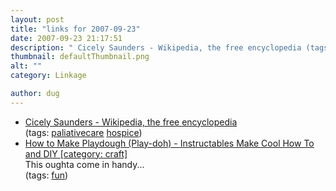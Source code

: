 ```yaml
---
layout: post
title: "links for 2007-09-23"
date: 2007-09-23 21:17:51
description: " Cicely Saunders - Wikipedia, the free encyclopedia (tags --  paliativecare hospice) How to Make Playdough (Play-doh) - Instructables Make Cool How To and DIY [category --  craft] This oughta come in handy&#8230; (tags --  fun)&#8230;"
thumbnail: defaultThumbnail.png
alt: ""
category: Linkage

author: dug
---
```


<ul class="delicious">
	<li>
		<div class="delicious-link"><a href="http://en.wikipedia.org/wiki/Cicely_Saunders">Cicely Saunders - Wikipedia, the free encyclopedia</a></div>
		<div class="delicious-tags">(tags: <a href="http://del.icio.us/dug/paliativecare">paliativecare</a> <a href="http://del.icio.us/dug/hospice">hospice</a>)</div>
	</li>
	<li>
		<div class="delicious-link"><a href="http://www.instructables.com/id/How-to-Make-Playdough-(Play-doh)/">How to Make Playdough (Play-doh) - Instructables Make Cool How To and <span class="caps">DIY </span>[category: craft]</a></div>
		<div class="delicious-extended">This oughta come in handy...</div>
		<div class="delicious-tags">(tags: <a href="http://del.icio.us/dug/fun">fun</a>)</div>
	</li>
</ul>
